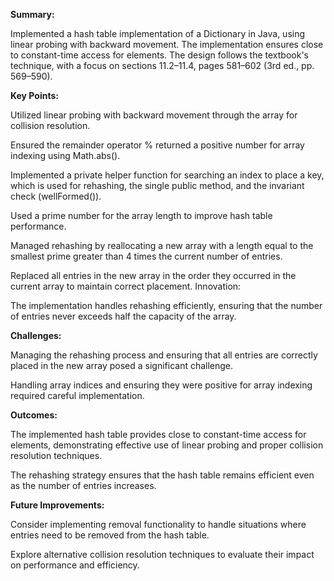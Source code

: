
**Summary:**

Implemented a hash table implementation of a Dictionary in Java, using linear probing with backward movement. The implementation ensures close to constant-time access for elements. The design follows the textbook's technique, with a focus on sections 11.2–11.4, pages 581–602 (3rd ed., pp. 569–590).

**Key Points:**

Utilized linear probing with backward movement through the array for collision resolution.

Ensured the remainder operator % returned a positive number for array indexing using Math.abs().

Implemented a private helper function for searching an index to place a key, which is used for rehashing, the single public method, and the invariant check (wellFormed()).

Used a prime number for the array length to improve hash table performance.

Managed rehashing by reallocating a new array with a length equal to the smallest prime greater than 4 times the current number of entries.

Replaced all entries in the new array in the order they occurred in the current array to maintain correct placement.
Innovation:

The implementation handles rehashing efficiently, ensuring that the number of entries never exceeds half the capacity of the array.

**Challenges:**

Managing the rehashing process and ensuring that all entries are correctly placed in the new array posed a significant challenge.

Handling array indices and ensuring they were positive for array indexing required careful implementation.

**Outcomes:**

The implemented hash table provides close to constant-time access for elements, demonstrating effective use of linear probing and proper collision resolution techniques.

The rehashing strategy ensures that the hash table remains efficient even as the number of entries increases.

**Future Improvements:**

Consider implementing removal functionality to handle situations where entries need to be removed from the hash table.

Explore alternative collision resolution techniques to evaluate their impact on performance and efficiency.
